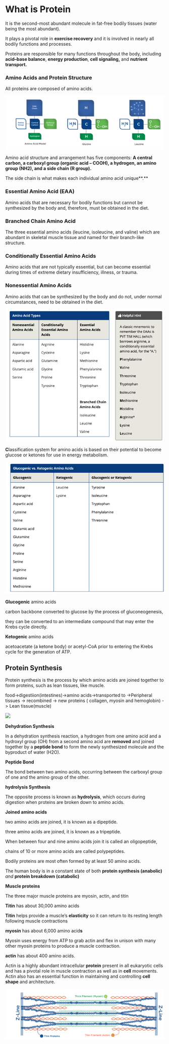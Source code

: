 # What is Protein

It is the second-most abundant molecule in fat-free bodily tissues \(water being the most abundant\).

It plays a pivotal role in **exercise recovery** and it is involved in nearly all bodily functions and processes.

Proteins are responsible for many functions throughout the body, including **acid–base balance**, **energy production**, **cell signaling,** and **nutrient transport.**



### Amino Acids and Protein Structure

All proteins are composed of amino acids.

![](../.gitbook/assets/screen-shot-2021-01-19-at-4.39.44-pm.png)

Amino acid structure and arrangement has five components: **A central carbon, a carboxyl group \(organic acid – COOH\), a hydrogen, an amino group \(NH2\), and a side chain \(R group\).**

The side chain is what makes each individual amino acid unique**.** 

### Essential Amino Acid \(EAA\)

Amino acids that are necessary for bodily functions but cannot be synthesized by the body and, therefore, must be obtained in the diet.

### Branched Chain Amino Acid

The three essential amino acids \(leucine, isoleucine, and valine\) which are abundant in skeletal muscle tissue and named for their branch-like structure.

### Conditionally Essential Amino Acids

Amino acids that are not typically essential, but can become essential during times of extreme dietary insufficiency, illness, or trauma.

### Nonessential Amino Acids

Amino acids that can be synthesized by the body and do not, under normal circumstances, need to be obtained in the diet.

![](../.gitbook/assets/screen-shot-2021-01-19-at-4.47.11-pm.png)

**C**lassification system for amino acids is based on their potential to become glucose or ketones for use in energy metabolism.

![](../.gitbook/assets/screen-shot-2021-01-19-at-4.48.33-pm.png)

**Glucogenic** amino acids

carbon backbone converted to glucose by the process of gluconeogenesis,

they can be converted to an intermediate compound that may enter the Krebs cycle directly.



**Ketogenic** amino acids

acetoacetate \(a ketone body\) or acetyl-CoA prior to entering the Krebs cycle for the generation of ATP.

## Protein Synthesis

Protein synthesis is the process by which amino acids are joined together to form proteins, such as lean tissues, like muscle.

food-&gt;digestiion\(intestines\)-&gt;amino acids-&gt;transported to -&gt;Peripheral tissues -&gt; recombined -&gt; new proteins \( collagen, myosin and hemoglobin\) -&gt; Lean tissue\(muscle\)

![](../.gitbook/assets/dehydrationsynthesis_hydrolysis.gif)

**Dehydration Synthesis**

In a dehydration synthesis reaction, a hydrogen from one amino acid and a hydroxyl group \(OH\) from a second amino acid are **removed** and joined together by a **peptide bond** to form the newly synthesized molecule and the byproduct of water \(H2O\). 

**Peptide Bond**

The bond between two amino acids, occurring between the carboxyl group of one and the amino group of the other.



**hydrolysis Synthesis**

The opposite process is known as **hydrolysis**, which occurs during digestion when proteins are broken down to amino acids.



**Joined amino acids**

two amino acids are joined, it is known as a dipeptide.

three amino acids are joined, it is known as a tripeptide.

When between four and nine amino acids join it is called an oligopeptide,

chains of 10 or more amino acids are called polypeptides.

Bodily proteins are most often formed by at least 50 amino acids.

The human body is in a constant state of both **protein synthesis \(anabolic\)** _and_ **protein breakdown \(catabolic\)**

**Muscle proteins**

The three major muscle proteins are myosin, actin, and titin

**Titin** has about 30,000 amino acids

**Titin** helps provide a muscle’s **elasticity** so it can return to its resting length following muscle contractions

**myosin** has about 6,000 amino acid**s**

Myosin uses energy from ATP to grab actin and flex in unison with many other myosin proteins to produce a muscle contraction.

**actin** has about 400 amino acids.

Actin is a highly abundant intracellular **protein** present in all eukaryotic cells and has a pivotal role in muscle contraction as well as in **cell** movements. Actin also has an essential function in maintaining and controlling **cell shape** and architecture.

![](../.gitbook/assets/screen-shot-2021-01-19-at-4.59.11-pm.png)



